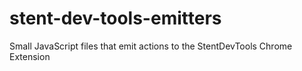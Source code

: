 # stent-dev-tools-emitters
Small JavaScript files that emit actions to the StentDevTools Chrome Extension
